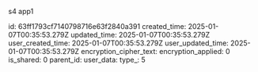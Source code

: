 s4 app1

id: 63ff1793cf7140798716e63f2840a391
created_time: 2025-01-07T00:35:53.279Z
updated_time: 2025-01-07T00:35:53.279Z
user_created_time: 2025-01-07T00:35:53.279Z
user_updated_time: 2025-01-07T00:35:53.279Z
encryption_cipher_text: 
encryption_applied: 0
is_shared: 0
parent_id: 
user_data: 
type_: 5